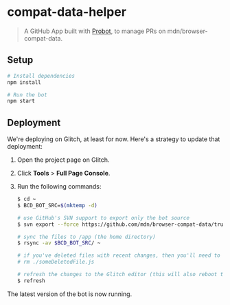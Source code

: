 # compat-data-helper

> A GitHub App built with [Probot](https://github.com/probot/probot), to manage PRs on mdn/browser-compat-data.

## Setup

```sh
# Install dependencies
npm install

# Run the bot
npm start
```

## Deployment

We're deploying on Glitch, at least for now. Here's a strategy to update that deployment:

1. Open the project page on Glitch.
2. Click **Tools** > **Full Page Console**.
3. Run the following commands:

   ```bash
   $ cd ~
   $ BCD_BOT_SRC=$(mktemp -d)

   # use GitHub's SVN support to export only the bot source
   $ svn export --force https://github.com/mdn/browser-compat-data/trunk/.github/compat-data-helper $BCD_BOT_SRC

   # sync the files to /app (the home directory)
   $ rsync -av $BCD_BOT_SRC/ ~

   # if you've deleted files with recent changes, then you'll need to delete them manually, at this point
   # rm ./someDeletedFile.js

   # refresh the changes to the Glitch editor (this will also reboot the app)
   $ refresh
   ```

The latest version of the bot is now running.
